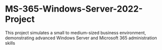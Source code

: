 # MS-365-Windows-Server-2022-Project
This project simulates a small to medium-sized business environment, demonstrating advanced Windows Server and Microsoft 365 administration skills
